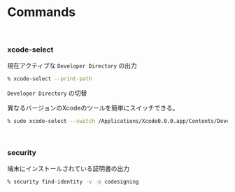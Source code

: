 # Commands

<br>

### xcode-select

現在アクティブな `Developer Directory` の出力

```zsh
% xcode-select --print-path
```

`Developer Directory` の切替

異なるバージョンのXcodeのツールを簡単にスイッチできる。

```zsh
% sudo xcode-select --switch /Applications/Xcode0.0.0.app/Contents/Developer
```

<br>

### security

端末にインストールされている証明書の出力

```zsh
% security find-identity -v -p codesigning
```
